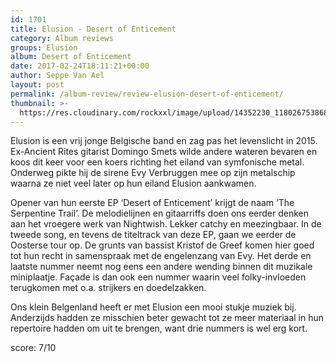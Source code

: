 ```yaml
---
id: 1701
title: Elusion - Desert of Enticement
category: Album reviews
groups: Elusion
album: Desert of Enticement
date: 2017-02-24T18:11:21+00:00
author: Seppe Van Ael
layout: post
permalink: /album-review/review-elusion-desert-of-enticement/
thumbnail: >-
  https://res.cloudinary.com/rockxxl/image/upload/14352230_1180267538683215_765986476760382612_o.jpg
---
```

Elusion is een vrij jonge Belgische band en zag pas het levenslicht in 2015. Ex-Ancient Rites gitarist Domingo Smets wilde andere wateren bevaren en koos dit keer voor een koers richting het eiland van symfonische metal. Onderweg pikte hij de sirene Evy Verbruggen mee op zijn metalschip waarna ze niet veel later op hun eiland Elusion aankwamen.

Opener van hun eerste EP ‘Desert of Enticement’ krijgt de naam ‘The Serpentine Trail’. De melodielijnen en gitaarriffs doen ons eerder denken aan het vroegere werk van Nightwish. Lekker catchy en meezingbaar. In de tweede song, en tevens de titeltrack van deze EP, gaan we eerder de Oosterse tour op. De grunts van bassist Kristof de Greef komen hier goed tot hun recht in samenspraak met de engelenzang van Evy. Het derde en laatste nummer neemt nog eens een andere wending binnen dit muzikale miniplaatje. Façade is dan ook een nummer waarin veel folky-invloeden terugkomen met o.a. strijkers en doedelzakken.

Ons klein Belgenland heeft er met Elusion een mooi stukje muziek bij. Anderzijds hadden ze misschien beter gewacht tot ze meer materiaal in hun repertoire hadden om uit te brengen, want drie nummers is wel erg kort.

score: 7/10
